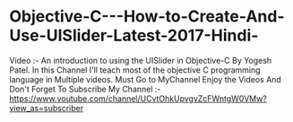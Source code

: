# Objective-C---How-to-Create-And-Use-UISlider-Latest-2017-Hindi-
Video :- An introduction to using the UISlider in Objective-C By Yogesh Patel. In this Channel I'll teach most of the objective C programming language in Multiple videos. Must Go to MyChannel Enjoy the Videos And Don't Forget To Subscribe My Channel :- https://www.youtube.com/channel/UCvtOhkUpvgvZcFWntgW0VMw?view_as=subscriber
